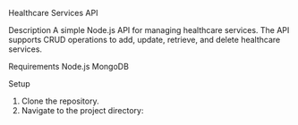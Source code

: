 Healthcare Services API

Description
A simple Node.js API for managing healthcare services. The API supports CRUD operations to add, update, retrieve, and delete healthcare services.

Requirements
Node.js
MongoDB

Setup
1. Clone the repository.
2. Navigate to the project directory:
